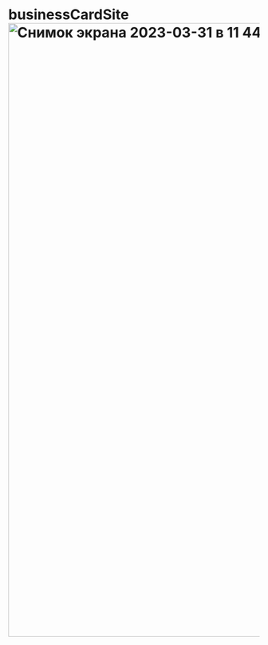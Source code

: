 # businessCardSite<img width="1230" alt="Снимок экрана 2023-03-31 в 11 44 43" src="https://user-images.githubusercontent.com/83969662/229072581-9a4656b3-055b-46ef-ac70-eb1bd545ca96.png">
